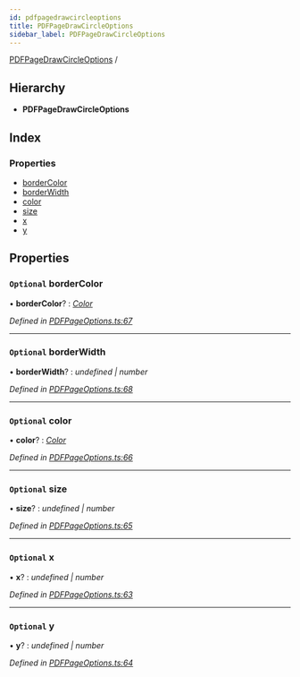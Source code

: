 ```yaml
---
id: pdfpagedrawcircleoptions
title: PDFPageDrawCircleOptions
sidebar_label: PDFPageDrawCircleOptions
---
```


[PDFPageDrawCircleOptions](pdfpagedrawcircleoptions.md) /

## Hierarchy

* **PDFPageDrawCircleOptions**

## Index

### Properties

* [borderColor](pdfpagedrawcircleoptions.md#optional-bordercolor)
* [borderWidth](pdfpagedrawcircleoptions.md#optional-borderwidth)
* [color](pdfpagedrawcircleoptions.md#optional-color)
* [size](pdfpagedrawcircleoptions.md#optional-size)
* [x](pdfpagedrawcircleoptions.md#optional-x)
* [y](pdfpagedrawcircleoptions.md#optional-y)

## Properties

### `Optional` borderColor

• **borderColor**? : *[Color](../index.md#color)*

*Defined in [PDFPageOptions.ts:67](https://github.com/Hopding/pdf-lib/blob/57dc8a4/src/api/PDFPageOptions.ts#L67)*

___

### `Optional` borderWidth

• **borderWidth**? : *undefined | number*

*Defined in [PDFPageOptions.ts:68](https://github.com/Hopding/pdf-lib/blob/57dc8a4/src/api/PDFPageOptions.ts#L68)*

___

### `Optional` color

• **color**? : *[Color](../index.md#color)*

*Defined in [PDFPageOptions.ts:66](https://github.com/Hopding/pdf-lib/blob/57dc8a4/src/api/PDFPageOptions.ts#L66)*

___

### `Optional` size

• **size**? : *undefined | number*

*Defined in [PDFPageOptions.ts:65](https://github.com/Hopding/pdf-lib/blob/57dc8a4/src/api/PDFPageOptions.ts#L65)*

___

### `Optional` x

• **x**? : *undefined | number*

*Defined in [PDFPageOptions.ts:63](https://github.com/Hopding/pdf-lib/blob/57dc8a4/src/api/PDFPageOptions.ts#L63)*

___

### `Optional` y

• **y**? : *undefined | number*

*Defined in [PDFPageOptions.ts:64](https://github.com/Hopding/pdf-lib/blob/57dc8a4/src/api/PDFPageOptions.ts#L64)*